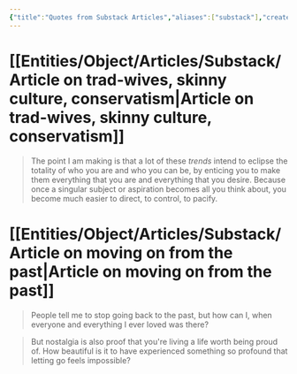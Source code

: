 ```yaml
---
{"title":"Quotes from Substack Articles","aliases":["substack"],"created":"2025-04-10T01:00:17","updated":"2025-04-10","tags":["quotes"],"dg-publish":true,"dg-note-icon":"forest-deer","dg-path":"Reading/Notes and Highlights/Quotes from Substack Articles.md","permalink":"/reading/notes-and-highlights/quotes-from-substack-articles/","dgPassFrontmatter":true,"noteIcon":"forest-deer"}
---
```


# [[Entities/Object/Articles/Substack/Article on trad-wives, skinny culture, conservatism\|Article on trad-wives, skinny culture, conservatism]]

> The point I am making is that a lot of these _trends_ intend to eclipse the totality of who you are and who you can be, by enticing you to make them everything that you are and everything that you desire. Because once a singular subject or aspiration becomes all you think about, you become much easier to direct, to control, to pacify.

# [[Entities/Object/Articles/Substack/Article on moving on from the past\|Article on moving on from the past]]

> People tell me to stop going back to the past, but how can I, when everyone and everything I ever loved was there?

> But nostalgia is also proof that you're living a life worth being proud of. How beautiful is it to have experienced something so profound that letting go feels impossible?

